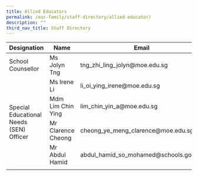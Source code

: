 ```yaml
---
title: Allied Educators
permalink: /our-family/staff-directory/allied-educator/
description: ""
third_nav_title: Staff Directory
---
```

<table>
<thead>
  <tr>
    <th>Designation</th>
    <th>Name</th>
    <th>Email</th>
  </tr>
</thead>
<tbody>
  <tr>
    <td rowspan="1">School Counsellor </td>
    <td>Ms Jolyn Tng </td>
    <td>tng_zhi_ling_jolyn@moe.edu.sg</td>
  </tr>
  <tr>
  <td rowspan="4">Special Educational Needs (SEN) Officer</td>
    <td>Ms Irene Li </td>
    <td>li_oi_ying_irene@moe.edu.sg </td>
  </tr>
  <tr>
    <td>Mdm Lim Chin Ying</td>
    <td>lim_chin_yin_a@moe.edu.sg</td>
  </tr>
  <tr>
      <td>Mr Clarence Cheong </td>
    <td>cheong_ye_meng_clarence@moe.edu.sg </td>
  </tr>
  <tr>
    <td> Mr Abdul Hamid</td>
    <td>abdul_hamid_so_mohamed@schools.gov.sg</td>
  </tr>
  <tr>
    </tr><tr><td rowspan="1"></td>   
  </tr>
  
</tbody>
</table>